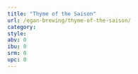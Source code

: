 ```yaml
---
title: "Thyme of the Saison"
url: /egan-brewing/thyme-of-the-saison/
category: 
style: 
abv: 0
ibu: 0
srm: 0
upc: 0
---
```


